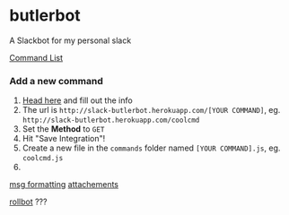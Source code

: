 # butlerbot
A Slackbot for my personal slack



[Command List](https://quadrupledaters.slack.com/apps/manage/A0F82E8CA-slash-commands)


### Add a new command

1. [Head here](https://quadrupledaters.slack.com/apps/new/A0F82E8CA-slash-commands) and fill out the info
2. The url is `http://slack-butlerbot.herokuapp.com/[YOUR COMMAND]`, eg. `http://slack-butlerbot.herokuapp.com/coolcmd`
3. Set the **Method** to `GET`
4. Hit "Save Integration"!
3. Create a new file in the `commands` folder named `[YOUR COMMAND].js`, eg. `coolcmd.js`
4. 



[msg formatting](https://api.slack.com/docs/formatting)
[attachements](https://api.slack.com/docs/attachments)




[rollbot](https://quadrupledaters.slack.com/services/19736126647?updated=1) ???

